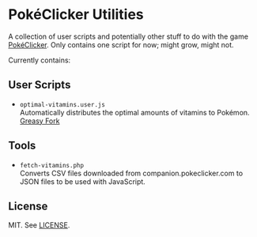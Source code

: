# PokéClicker Utilities

A collection of user scripts and potentially other stuff to do with the game
[PokéClicker](pokeclicker). Only contains one script for now; might grow, might
not.

Currently contains:

## User Scripts

- `optimal-vitamins.user.js`  
  Automatically distributes the optimal amounts of vitamins to Pokémon.  
  [Greasy Fork](optimal-vitamins-gf)

## Tools

- `fetch-vitamins.php`  
  Converts CSV files downloaded from companion.pokeclicker.com to JSON files to
  be used with JavaScript.

## License

MIT. See [LICENSE](LICENSE).

[pokeclicker]: https://www.pokeclicker.com/
[optimal-vitamins-gf]: https://greasyfork.org/en/scripts/514852-pok%C3%A9clicker-optimal-vitamins
